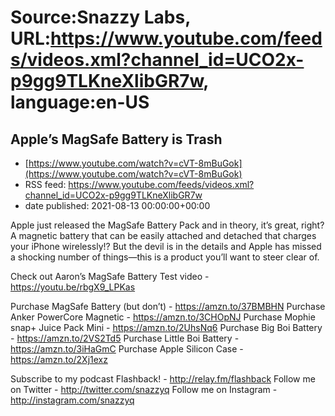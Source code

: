 # Source:Snazzy Labs, URL:https://www.youtube.com/feeds/videos.xml?channel_id=UCO2x-p9gg9TLKneXlibGR7w, language:en-US

## Apple’s MagSafe Battery is Trash
 - [https://www.youtube.com/watch?v=cVT-8mBuGok](https://www.youtube.com/watch?v=cVT-8mBuGok)
 - RSS feed: https://www.youtube.com/feeds/videos.xml?channel_id=UCO2x-p9gg9TLKneXlibGR7w
 - date published: 2021-08-13 00:00:00+00:00

Apple just released the MagSafe Battery Pack and in theory, it’s great, right? A magnetic battery that can be easily attached and detached that charges your iPhone wirelessly!? But the devil is in the details and Apple has missed a shocking number of things—this is a product you’ll want to steer clear of.

Check out Aaron’s MagSafe Battery Test video - https://youtu.be/rbgX9_LPKas

Purchase MagSafe Battery (but don’t) - https://amzn.to/37BMBHN
Purchase Anker PowerCore Magnetic - https://amzn.to/3CHOpNJ
Purchase Mophie snap+ Juice Pack Mini - https://amzn.to/2UhsNq6
Purchase Big Boi Battery - https://amzn.to/2VS2Td5
Purchase Little Boi Battery - https://amzn.to/3iHaGmC
Purchase Apple Silicon Case - https://amzn.to/2Xj1exz

Subscribe to my podcast Flashback! - http://relay.fm/flashback
Follow me on Twitter - http://twitter.com/snazzyq
Follow me on Instagram - http://instagram.com/snazzyq

